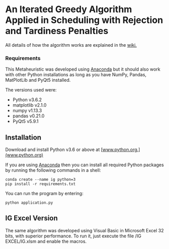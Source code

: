 # An Iterated Greedy Algorithm Applied in Scheduling with Rejection and Tardiness Penalties

All details of how the algorithm works are explained in the [wiki.](https://github.com/alexmarinho/IG/wiki)


### Requirements

This Metaheuristic was developed using [Anaconda](https://www.continuum.io/downloads) but it should also work with other Python installations as long as you have NumPy, Pandas, MatPlotLib and PyQt5 installed.

The versions used were:

* Python v3.6.2
* matplotlib v2.1.0
* numpy v1.13.3
* pandas v0.21.0
* PyQt5 v5.9.1

## Installation

Download and install Python v3.6 or above at [www.python.org.](www.python.org)

If you are using [Anaconda](https://www.anaconda.com/download/) then you can install all required Python packages by running the following commands in a shell:

    conda create --name ig python=3
    pip install -r requirements.txt
    
You can run the program by entering:

    python application.py

## IG Excel Version

The same algorithm was developed using Visual Basic in Microsoft Excel 32 bits, with superior performance.
To run it, just execute the file /IG EXCEL/IG.xlsm and enable the macros.